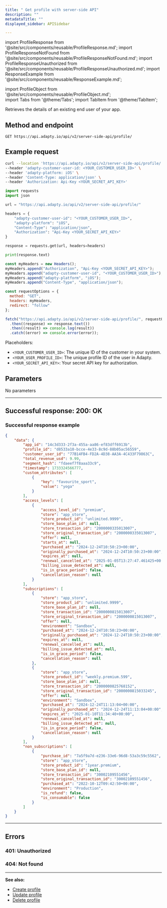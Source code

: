 ```yaml
---
title: " Get profile with server-side API"
description: ""
metadataTitle: ""
displayed_sidebar: APISidebar

---
```


import ProfileResponse from '@site/src/components/reusable/ProfileResponse.md';
import ProfileResponseNotFound from '@site/src/components/reusable/ProfileResponseNotFound.md';
import ProfileResponseUnauthorized from '@site/src/components/reusable/ProfileResponseUnauthorized.md';
import ResponseExample from '@site/src/components/reusable/ResponseExample.md';

import ProfileObject from '@site/src/components/reusable/ProfileObject.md';  
import Tabs from '@theme/Tabs'; 
import TabItem from '@theme/TabItem'; 

Retrieves the details of an existing end user of your app.

## Method and endpoint

```http
GET https://api.adapty.io/api/v2/server-side-api/profile/
```

## Example request

<Tabs> 

<TabItem value="curl" label="cURL" default> 

```bash
curl --location 'https://api.adapty.io/api/v2/server-side-api/profile/' \
--header 'adapty-customer-user-id: <YOUR_CUSTOMER_USER_ID>' \
--header 'adapty-platform: iOS' \
--header 'Content-Type: application/json' \
--header 'Authorization: Api-Key <YOUR_SECRET_API_KEY>'
```

</TabItem> 

<TabItem value="python" label="Python" default> 

```python
import requests
import json

url = "https://api.adapty.io/api/v2/server-side-api/profile/"

headers = {
    "adapty-customer-user-id": "<YOUR_CUSTOMER_USER_ID>",
    "adapty-platform": "iOS",
    "Content-Type": "application/json",
    "Authorization": "Api-Key <YOUR_SECRET_API_KEY>"
}

response = requests.get(url, headers=headers)

print(response.text)
```

</TabItem> 

<TabItem value="js" label="JavaScript" default> 

```javascript
const myHeaders = new Headers();
myHeaders.append("Authorization", "Api-Key <YOUR_SECRET_API_KEY>");
myHeaders.append("adapty-customer-user-id", "<YOUR_CUSTOMER_USER_ID>");
myHeaders.append("adapty-platform", "iOS");
myHeaders.append("Content-Type", "application/json");

const requestOptions = {
  method: "GET",
  headers: myHeaders,
  redirect: "follow"
};

fetch("https://api.adapty.io/api/v2/server-side-api/profile/", requestOptions)
  .then((response) => response.text())
  .then((result) => console.log(result))
  .catch((error) => console.error(error));
```

</TabItem> 

</Tabs>

Placeholders: 

- `<YOUR_CUSTOMER_USER_ID>`: The unique ID of the customer in your system.
- `<YOUR_USER_PROFILE_ID>`: The unique profile ID of the user in Adapty. 
- `<YOUR_SECRET_API_KEY>`: Your secret API key for authorization.

## Parameters

No parameters

---

## Successful response: 200: OK

<ProfileResponse />	

### Successful response example

```json
{
    "data": {
        "app_id": "14c3d333-2f3a-455a-aa86-ef83dff6913b",
        "profile_id": "d8533a10-bcce-4e33-8c9d-88b05ac56559",
        "customer_user_id": "77B14FB4-FD2A-4D38-AA3A-4C433F79863C",
        "total_revenue_usd": 9.99,
        "segment_hash": "fdaeef7f8aaa33c9",
        "timestamp": 1733324566777,
        "custom_attributes": [
            {
                "key": "favourite_sport",
                "value": "yoga"
            }
        ],
        "access_levels": [
            {
                "access_level_id": "premium",
                "store": "app_store",
                "store_product_id": "unlimited.9999",
                "store_base_plan_id": null,
                "store_transaction_id": "2000000335013007",
                "store_original_transaction_id": "2000000335013007",
                "offer": null,
                "starts_at": null,
                "purchased_at": "2024-12-24T10:50:23+00:00",
                "originally_purchased_at": "2024-12-24T10:50:23+00:00",
                "expires_at": null,
                "renewal_cancelled_at": "2025-01-05T13:27:47.461425+00:00",
                "billing_issue_detected_at": null,
                "is_in_grace_period": false,
                "cancellation_reason": null
            }
        ],
        "subscriptions": [
            {
                "store": "app_store",
                "store_product_id": "unlimited.9999",
                "store_base_plan_id": null,
                "store_transaction_id": "2000000815013007",
                "store_original_transaction_id": "2000000815013007",
                "offer": null,
                "environment": "Sandbox",
                "purchased_at": "2024-12-24T10:50:23+00:00",
                "originally_purchased_at": "2024-12-24T10:50:23+00:00",
                "expires_at": null,
                "renewal_cancelled_at": null,
                "billing_issue_detected_at": null,
                "is_in_grace_period": false,
                "cancellation_reason": null
            },
            {
                "store": "app_store",
                "store_product_id": "weekly.premium.599",
                "store_base_plan_id": null,
                "store_transaction_id": "2000000825768152",
                "store_original_transaction_id": "2000000815033245",
                "offer": null,
                "environment": "Sandbox",
                "purchased_at": "2024-12-24T11:13:04+00:00",
                "originally_purchased_at": "2024-12-24T11:13:04+00:00",
                "expires_at": "2025-01-10T11:34:40+00:00",
                "renewal_cancelled_at": null,
                "billing_issue_detected_at": null,
                "is_in_grace_period": false,
                "cancellation_reason": null
            }
        ],
        "non_subscriptions": [
            {
                "purchase_id": "7a5f9a7d-e236-33e6-96d8-53a3c59c5562",
                "store": "app_store",
                "store_product_id": "1year.premium",
                "store_base_plan_id": null,
                "store_transaction_id": "30002109551456",
                "store_original_transaction_id": "30002109551456",
                "purchased_at": "2022-10-12T09:42:50+00:00",
                "environment": "Production",
                "is_refund": false,
                "is_consumable": false
            }
        ]
    }
}
```

<!--- <ResponseExample />   --->

---

## Errors

### 401: Unauthorized

<ProfileResponseUnauthorized /> 

### 404: Not found

<ProfileResponseNotFound />  



------

**See also:**

- [Create profile](ss-create-profile)
- [Update profile](ss-update-profile)
- [Delete profile](ss-delete-profile)
